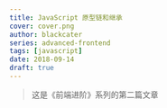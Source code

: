 ```yaml
---
title: JavaScript 原型链和继承
cover: cover.png
author: blackcater
series: advanced-frontend
tags: [javascript]
date: 2018-09-14
draft: true
---
```


> 这是《前端进阶》系列的第二篇文章
